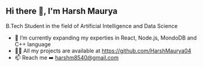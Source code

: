 ## Hi there 👋, I'm Harsh Maurya

B.Tech Student in the field of Artificial Intelligence and Data Science

- 🌱 I’m currently expanding my experties in React, Node.js, MondoDB and C++ language 
- 👨‍💻 All my projects are available at https://github.com/HarshMaurya04
- 📫 Reach me ➡️ harshm8540@gmail.com  
